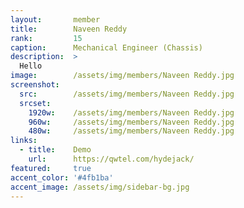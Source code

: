 ```yaml
---
layout:       member
title:        Naveen Reddy
rank:         15
caption:      Mechanical Engineer (Chassis)
description:  >
  Hello
image:        /assets/img/members/Naveen Reddy.jpg
screenshot:
  src:        /assets/img/members/Naveen Reddy.jpg
  srcset:
    1920w:    /assets/img/members/Naveen Reddy.jpg
    960w:     /assets/img/members/Naveen Reddy.jpg
    480w:     /assets/img/members/Naveen Reddy.jpg
links:
  - title:    Demo
    url:      https://qwtel.com/hydejack/
featured:     true
accent_color: '#4fb1ba'
accent_image: /assets/img/sidebar-bg.jpg
---
```

